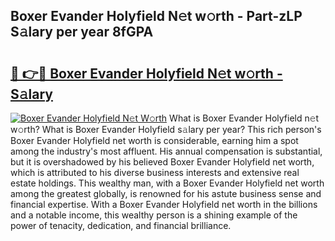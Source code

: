 ## Boxer Evander Holyfield N𝚎t w𝚘rth - Part-zLP S𝚊lary per year 8fGPA

# <h2><a href="http://gc00s2.nevu.top/?p=Boxer+Evander+Holyfield">🔗 👉🔴 Boxer Evander Holyfield N𝚎t w𝚘rth - S𝚊lary</a></h2>

[![Boxer Evander Holyfield N𝚎t W𝚘rth](https://i.imgur.com/EBH3L9S.jpeg)](http://gc00s2.nevu.top/?p=Boxer+Evander+Holyfield)
What is Boxer Evander Holyfield n𝚎t w𝚘rth? What is Boxer Evander Holyfield s𝚊lary per year?
This rich person's Boxer Evander Holyfield net worth is considerable, earning him a spot among the industry's most affluent. His annual compensation is substantial, but it is overshadowed by his believed Boxer Evander Holyfield net worth, which is attributed to his diverse business interests and extensive real estate holdings. This wealthy man, with a Boxer Evander Holyfield net worth among the greatest globally, is renowned for his astute business sense and financial expertise. With a Boxer Evander Holyfield net worth in the billions and a notable income, this wealthy person is a shining example of the power of tenacity, dedication, and financial brilliance.
